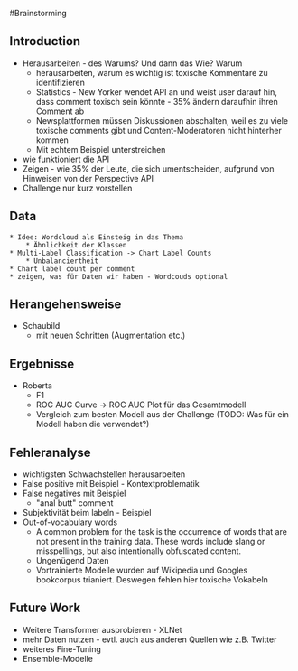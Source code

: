 #Brainstorming

## Introduction
* Herausarbeiten - des Warums? Und dann das Wie? 
	Warum
    * herausarbeiten, warum es wichtig ist toxische Kommentare zu identifizieren
    * Statistics - New Yorker wendet API an und weist user darauf hin, dass comment toxisch sein könnte - 35% ändern daraufhin ihren Comment ab
    * Newsplattformen müssen Diskussionen abschalten, weil es zu viele toxische comments gibt und Content-Moderatoren nicht hinterher kommen
    * Mit echtem Beispiel unterstreichen
*  wie funktioniert die API
* Zeigen - wie 35% der Leute, die sich umentscheiden, aufgrund von Hinweisen von der Perspective API
* Challenge nur kurz vorstellen 

## Data
    * Idee: Wordcloud als Einsteig in das Thema
        * Ähnlichkeit der Klassen
    * Multi-Label Classification -> Chart Label Counts
        * Unbalanciertheit
    * Chart label count per comment
    * zeigen, was für Daten wir haben - Wordcouds optional

## Herangehensweise
* Schaubild
    * mit neuen Schritten (Augmentation etc.)


## Ergebnisse
* Roberta
    * F1
    * ROC AUC Curve -> ROC AUC Plot für das Gesamtmodell
    * Vergleich zum besten Modell aus der Challenge (TODO: Was für ein Modell haben die verwendet?)

## Fehleranalyse
* wichtigsten Schwachstellen herausarbeiten
* False positive mit Beispiel - Kontextproblematik
* False negatives mit Beispiel
    * "anal butt" comment
* Subjektivität beim labeln - Beispiel
* Out-of-vocabulary words
    * A common problem for the task is the occurrence of words that are not present in the training data. These words include slang or misspellings, but also intentionally obfuscated content.
    * Ungenügend Daten
    * Vortrainierte Modelle wurden auf Wikipedia und Googles bookcorpus trianiert. Deswegen fehlen hier toxische Vokabeln

## Future Work
* Weitere Transformer ausprobieren - XLNet
* mehr Daten nutzen - evtl. auch aus anderen Quellen wie z.B. Twitter
* weiteres Fine-Tuning
* Ensemble-Modelle
